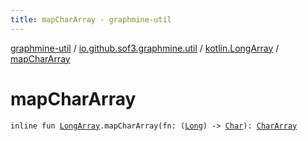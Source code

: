 ```yaml
---
title: mapCharArray - graphmine-util
---
```


[graphmine-util](../../index.html) / [io.github.sof3.graphmine.util](../index.html) / [kotlin.LongArray](index.html) / [mapCharArray](./map-char-array.html)

# mapCharArray

`inline fun `[`LongArray`](https://kotlinlang.org/api/latest/jvm/stdlib/kotlin/-long-array/index.html)`.mapCharArray(fn: (`[`Long`](https://kotlinlang.org/api/latest/jvm/stdlib/kotlin/-long/index.html)`) -> `[`Char`](https://kotlinlang.org/api/latest/jvm/stdlib/kotlin/-char/index.html)`): `[`CharArray`](https://kotlinlang.org/api/latest/jvm/stdlib/kotlin/-char-array/index.html)